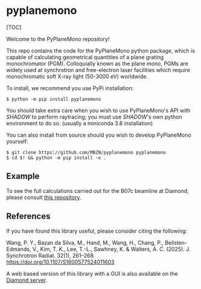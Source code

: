 # pyplanemono

[TOC]

Welcome to the PyPlaneMono repository!

This repo contains the code for the PyPlaneMono python package, which is capable of calculating geometrical quantities of a plane grating monochromator (PGM). Colloquially known as the plane mono, PGMs are widely used at synchrotron and free-electron laser facilities which require monochromatic soft X-ray light (50-3000 eV) worldwide. 

To install, we recommend you use PyPi installation:

``` console
$ python -m pip install pyplanemono
```
You should take extra care when you wish to use PyPlaneMono's API with *SHADOW* to perform raytracing; you must use *SHADOW*'s own python environment to do so. (usually a miniconda 3.8 installation)

You can also install from source should you wish to develop PyPlaneMono yourself:
``` console
$ git clone https://github.com/MBZN/pyplanemono pyplanemono
$ cd $! && python -m pip install -e .
```

## Example
To see the full calculations carried out for the B07c beamline at Diamond, please consult [this repository][2].
## References
If you have found this library useful, please consider citing the following:

Wang, P. Y., Bazan da Silva, M., Hand, M., Wang, H., Chang, P., Beilsten-Edmands, V., Kim, T. K., Lee, T.-L., Sawhney, K. & Walters, A. C. (2025). J. Synchrotron Radiat. 32(1), 261–268.
https://doi.org/10.1107/S1600577524011603

A web based version of this library with a GUI is also available on the [Diamond server][1].

[1]:https://pgmweb.diamond.ac.uk
[2]:https://github.com/MBZN/b07c-raytracing/
